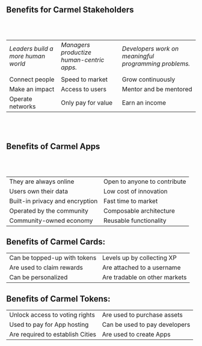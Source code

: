 ## Benefits for Carmel Stakeholders
<br/><br/>

|  |  |  |
| ------------- | ------------- | ------------- |
| *Leaders build a more human world*  | *Managers productize human-centric apps.*  | *Developers work on meaningful programming problems.* |  
| | | |
| Connect people | Speed to market |  Grow continuously |
| Make an impact | Access to users | Mentor and be mentored |
| Operate networks | Only pay for value | Earn an income |

<br/><br/>
## Benefits of Carmel Apps
<br/><br/>

|   |  |
| ------------- | ------------- |
| They are always online | Open to anyone to contribute |
| Users own their data | Low cost of innovation |
| Built-in privacy and encryption | Fast time to market |
| Operated by the community | Composable architecture |
| Community-owned economy |  Reusable functionality |

## Benefits of Carmel Cards:

|   |  |
| ------------- | ------------- |
| Can be topped-up with tokens | Levels up by collecting XP |
| Are used to claim rewards | Are attached to a username |
| Can be personalized | Are tradable on other markets |

## Benefits of Carmel Tokens:

|   |  |
| ------------- | ------------- |
| Unlock access to voting rights | Are used to purchase assets |
| Used to pay for App hosting | Can be used to pay developers |
| Are required to establish Cities | Are used to create Apps |
